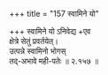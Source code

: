 +++
title = "157 स्वामिने यो"

+++
स्वामिने यो ऽनिवेद्य +एव  
क्षेत्रे सेतुं प्रवर्तयेत्।  
उत्पन्ने स्वामिनो भोगस्  
तद्-अभावे मही-पतेः  ॥ २.१५७ ॥